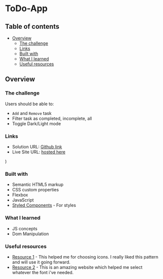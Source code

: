 # ToDo-App

## Table of contents

- [Overview](#overview)
  - [The challenge](#the-challenge)
  - [Links](#links)
  - [Built with](#built-with)
  - [What I learned](#what-i-learned)
  - [Useful resources](#useful-resources)

## Overview

### The challenge

Users should be able to:

- `Add` and `Remove` task 
- Filter task as completed, incomplete, all
- Toggle Dark/Light mode

### Links

- Solution URL: [Github link](https://github.com/Rataash99/ToDo-App)
- Live Site URL: [hosted here](https://spiffy-squirrel-832854.netlify.app)

)

### Built with

- Semantic HTML5 markup
- CSS custom properties
- Flexbox
- JavaScript
- [Styled Components](https://fontawesome.com) - For styles

### What I learned

- JS concepts
- Dom Manipulation

### Useful resources

- [Resource 1](https://www.fontawesome.com) - This helped me for choosing icons. I really liked this pattern and will use it going forward.
- [Resource 2](https://fonts.google.com) - This is an amazing website which helped me select whatever the font i've needed.
